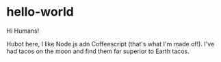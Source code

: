 # hello-world

Hi Humans!

Hubot here, I like Node.js adn Coffeescript (that's what I'm made of!).
I've had tacos on the moon and find them far superior to Earth tacos.
